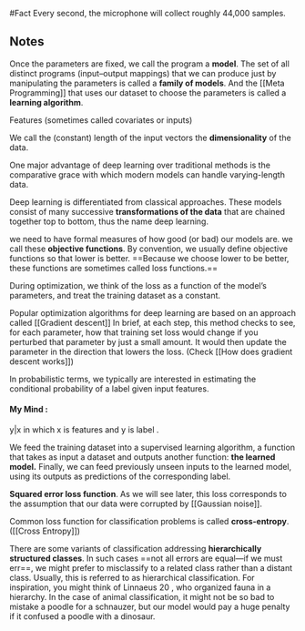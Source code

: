 

#Fact  Every second, the microphone will collect roughly 44,000 samples.


## **Notes**
Once the parameters are fixed, we call the program a **model**. The set of all distinct programs (input–output mappings) that we can produce just by manipulating the parameters is called a **family of models**. And the [[Meta Programming]] that uses our dataset to choose the parameters is called a **learning algorithm**.


Features (sometimes called covariates or inputs)


We call the (constant) length of the input vectors the **dimensionality** of the data.


One major advantage of deep learning over traditional methods is the comparative grace with which modern models can handle varying-length data.


Deep learning is differentiated from classical approaches. These models consist of many successive **transformations of the data** that are chained together top to bottom, thus the name deep learning.


we need to have formal measures of how good (or bad) our models are. we call these **objective functions**. By convention, we usually define objective functions so that lower is better. ==Because we choose lower to be better, these functions are sometimes called loss functions.==


During optimization, we think of the loss as a function of the model’s parameters, and treat the training dataset as a constant.


Popular optimization algorithms for deep learning are based on an approach called [[Gradient descent]] In brief, at each step, this method checks to see, for each parameter, how that training set loss would change if you perturbed that parameter by just a small amount. It would then update the parameter in the direction that lowers the loss.
(Check [[How does gradient descent works]])



In probabilistic terms, we typically are interested in estimating the conditional probability of a label given input features. 
#### My Mind :
y|x in which x is features and y is label .


We feed the training dataset into a supervised learning algorithm, a function that takes as input a dataset and outputs another function: **the learned model.** Finally, we can feed previously unseen inputs to the learned model, using its outputs as predictions of the corresponding label.


**Squared error loss function**. As we will see later, this loss corresponds to the assumption that our data were corrupted by [[Gaussian noise]].


Common loss function for classification problems is called **cross-entropy**.([[Cross Entropy]])



There are some variants of classification addressing **hierarchically structured classes**. In such cases ==not all errors are equal—if we must err==, we might prefer to misclassify to a related class rather than a distant class. Usually, this is referred to as hierarchical classification. For inspiration, you might think of Linnaeus 20 , who organized fauna in a hierarchy.  In the case of animal classification, it might not be so bad to mistake a poodle for a schnauzer, but our model would pay a huge penalty if it confused a poodle with a dinosaur.